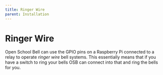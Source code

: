 ```yaml
---
title: Ringer Wire
parent: Installation
---
```

# Ringer Wire

Open School Bell can use the GPIO pins on a Raspberry Pi connected to a relay to operate _ringer wire_ bell systems. This essentially means that if you have a switch to ring your bells OSB can connect into that and ring the bells for you.